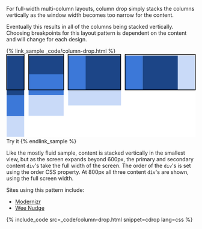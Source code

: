 


<p class="intro">
  For full-width multi-column layouts, column drop simply stacks the columns vertically as the window width becomes too narrow for the content.
</p>

Eventually
this results in all of the columns being stacked vertically.  Choosing
breakpoints for this layout pattern is dependent on the content and will change
for each design.

{% link_sample _code/column-drop.html %}
  <img src="imgs/column-drop.svg">
  Try it
{% endlink_sample %}


Like the mostly fluid sample, content is stacked vertically in the smallest
view, but as the screen expands beyond 600px, the primary and secondary content
`div`'s take the full width of the screen.  The order of the `div`'s is set using
the order CSS property.  At 800px all three content `div`'s are shown, using the
full screen width.

Sites using this pattern include:

 * [Modernizr](https://modernizr.com/)
 * [Wee Nudge](http://weenudge.com/)

{% include_code src=_code/column-drop.html snippet=cdrop lang=css %}





